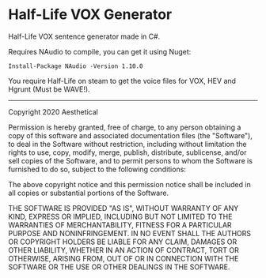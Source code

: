# Half-Life VOX Generator
Half-Life VOX sentence generator made in C#. 

Requires NAudio to compile, you can get it using Nuget:
```
Install-Package NAudio -Version 1.10.0
```
You require Half-Life on steam to get the voice files for VOX, HEV and Hgrunt (Must be WAVE!).

***

Copyright 2020 Aesthetical

Permission is hereby granted, free of charge, to any person obtaining a copy of this software and associated documentation files (the "Software"), to deal in the Software without restriction, including without limitation the rights to use, copy, modify, merge, publish, distribute, sublicense, and/or sell copies of the Software, and to permit persons to whom the Software is furnished to do so, subject to the following conditions:

The above copyright notice and this permission notice shall be included in all copies or substantial portions of the Software.

THE SOFTWARE IS PROVIDED "AS IS", WITHOUT WARRANTY OF ANY KIND, EXPRESS OR IMPLIED, INCLUDING BUT NOT LIMITED TO THE WARRANTIES OF MERCHANTABILITY, FITNESS FOR A PARTICULAR PURPOSE AND NONINFRINGEMENT. IN NO EVENT SHALL THE AUTHORS OR COPYRIGHT HOLDERS BE LIABLE FOR ANY CLAIM, DAMAGES OR OTHER LIABILITY, WHETHER IN AN ACTION OF CONTRACT, TORT OR OTHERWISE, ARISING FROM, OUT OF OR IN CONNECTION WITH THE SOFTWARE OR THE USE OR OTHER DEALINGS IN THE SOFTWARE.
